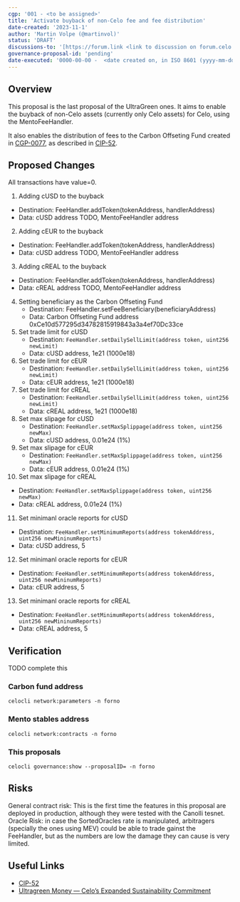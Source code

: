 ```yaml
---
cgp: '001 - <to be assigned>'
title: 'Activate buyback of non-Celo fee and fee distribution'
date-created: '2023-11-1'
author: 'Martin Volpe (@martinvol)'
status: 'DRAFT'
discussions-to: '[https://forum.link <link to discussion on forum.celo.org> // Only link not in MD format - https://forum.link NOT [link](https://forum.link)](https://forum.celo.org/t/celo-protocol-upgrades-gingerbread-hard-fork-and-contracts-release-10/6612)'
governance-proposal-id: 'pending'
date-executed: '0000-00-00 -  <date created on, in ISO 8601 (yyyy-mm-dd) format> - peding'
---
```

<!-- Please view another completed proposal for reference on filling the above section. It is important the type is correct eg Number, String -->


## Overview

This proposal is the last proposal of the UltraGreen ones. It aims to enable the buyback of non-Celo assets (currently only Celo assets) for Celo, using the MentoFeeHandler.

It also enables the distribution of fees to the Carbon Offseting Fund created in [CGP-0077](https://github.com/celo-org/governance/blob/main/CGPs/cgp-0077.md), as described in [CIP-52](https://github.com/celo-org/celo-proposals/blob/master/CIPs/cip-0052.md).



## Proposed Changes

All transactions have value=0.

1. Adding cUSD to the buyback
  - Destination: FeeHandler.addToken(tokenAddress, handlerAddress)
  - Data: cUSD address TODO, MentoFeeHandler address
2. Adding cEUR to the buyback
  - Destination: FeeHandler.addToken(tokenAddress, handlerAddress)
  - Data: cUSD address TODO, MentoFeeHandler address
3. Adding cREAL to the buyback
  - Destination: FeeHandler.addToken(tokenAddress, handlerAddress)
  - Data: cREAL address TODO, MentoFeeHandler address
4. Setting beneficiary as the Carbon Offseting Fund
   - Destination: FeeHandler.setFeeBeneficiary(beneficiaryAddress)
   - Data: Carbon Offseting Fund address 0xCe10d577295d34782815919843a3a4ef70Dc33ce
5. Set trade limit for cUSD
   - Destination: `FeeHandler.setDailySellLimit(address token, uint256 newLimit)`
   - Data: cUSD address, 1e21 (1000e18)
6. Set trade limit for cEUR
   - Destination: `FeeHandler.setDailySellLimit(address token, uint256 newLimit)`
   - Data: cEUR address, 1e21 (1000e18)
7. Set trade limit for cREAL
   - Destination: `FeeHandler.setDailySellLimit(address token, uint256 newLimit)`
   - Data: cREAL address, 1e21 (1000e18)
8. Set max slipage for cUSD
   - Destination: `FeeHandler.setMaxSplippage(address token, uint256 newMax)`
   - Data: cUSD address, 0.01e24 (1%)
9. Set max slipage for cEUR
   - Destination: `FeeHandler.setMaxSplippage(address token, uint256 newMax)`
   - Data: cEUR address, 0.01e24 (1%)
10. Set max slipage for cREAL
   - Destination: `FeeHandler.setMaxSplippage(address token, uint256 newMax)`
   - Data: cREAL address, 0.01e24 (1%)
11. Set minimanl oracle reports for cUSD
   - Destination: `FeeHandler.setMinimumReports(address tokenAddress, uint256 newMininumReports)`
   - Data: cUSD address, 5
12. Set minimanl oracle reports for cEUR
   - Destination: `FeeHandler.setMinimumReports(address tokenAddress, uint256 newMininumReports)`
   - Data: cEUR address, 5
13. Set minimanl oracle reports for cREAL
   - Destination: `FeeHandler.setMinimumReports(address tokenAddress, uint256 newMininumReports)`
   - Data: cREAL address, 5

## Verification

TODO complete this

### Carbon fund address

`celocli network:parameters -n forno`

### Mento stables address

`celocli network:contracts -n forno`

### This proposals

`celocli governance:show --proposalID= -n forno`

## Risks

General contract risk: This is the first time the features in this proposal are deployed in production, although they were tested with the Canolli tesnet. 
Oracle Risk: in case the SortedOracles rate is manipulated, arbitragers (specially the ones using MEV) could be able to trade gainst the FeeHandler, but as the numbers are low the damage they can cause is very limited.

## Useful Links

* [CIP-52](https://github.com/celo-org/celo-proposals/blob/master/CIPs/cip-0052.md)
* [Ultragreen Money — Celo’s Expanded Sustainability Commitment](https://blog.celo.org/ultragreen-money-c677e7508abb)
